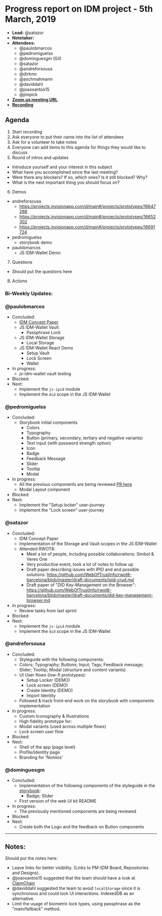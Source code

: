 # Progress report on IDM project - 5th March, 2019

- **Lead:** @satazor
- **Notetaker:**
- **Attendees:**
   - @paulobmarcos
   - @pedromiguelss
   - @dominguesgm (Gil)
   - @satazor
   - @andreforsousa
   - @dirkmc
   - @aschmahmann
   - @daviddahl
   - @joaosantos15
   - @jimpick
- [**Zoom.us meeting URL**](https://zoom.us/j/134161591)
- [**Recording**]()

## Agenda

1. Start recording
2. Ask everyone to put their name into the list of attendees
3. Ask for a volunteer to take notes
4. Everyone can add items to this agenda for things they would like to discuss
5. Round of intros and updates
  - Introduce yourself and your interest in this subject
  - What have you accomplished since the last meeting?
  - Were there any blockers? If so, which ones? Is it still blocked? Why?
  - What is the next important thing you should focus on?
6. Demos
  - andreforsousa
    - https://projects.invisionapp.com/d/main#/projects/prototypes/16647268
    - https://projects.invisionapp.com/d/main#/projects/prototypes/16652302
    - https://projects.invisionapp.com/d/main#/projects/prototypes/16691724
  - pedromiguelss
    - storybook demo
   - paulobmarcos
     - JS IDM-Wallet Demo
7. Questions
  - Should put the questions here
8. Actions

### Bi-Weekly Updates:

### @paulobmarcos
- Concluded:
  - [IDM Concept Paper](https://github.com/ipfs-shipyard/pm-idm/blob/master/docs/idm-concept.md)
  - JS IDM-Wallet Vault
    - Passphrase Lock
  - JS IDM-Wallet Storage
    - Local Storage
  - JS IDM-Wallet React Demo
    - Setup Vault
    - Lock Screen
    - Wallet
- In progress:
  - js-idm-wallet vault testing
- Blocked:
- Next:
  - Implement the `js-ipid` module
  - Implement the `did` scope in the JS IDM-Wallet

### @pedromiguelss
- Concluded:
  - Storybook initial components
    - Colors
    - Typography
    - Button  (primary, secondary, tertiary and negative variants)
    - Text input (with password strength option)
    - Icon
    - Badge
    - Feedback Message
    - Slider
    - Tooltip
    - Modal
- In progress:
  - All the previous components are being reviewed [PR here](https://github.com/ipfs-shipyard/idm-web-uikit/pull/2)
  - Modal Layout component
- Blocked:
- Next:
  - Implement the "Setup locker" user-journey
  - Implement the "Lock screen" user-journey



### @satazor
- Concluded:
  - IDM Concept Paper
  - Implementation of the Storage and Vault scopes in the JS IDM-Wallet
  - Attended RWOT8:
    - Meet a lot of people, including possible collaborations: Simbol & Veres One
    - Very productive event, took a lot of notes to follow up
    - Draft paper describing issues with IPID and and possible solutions: https://github.com/WebOfTrustInfo/rwot8-barcelona/blob/master/draft-documents/ipid-crud.md
    - Draft paper of "DID Key-Management on the Browser": https://github.com/WebOfTrustInfo/rwot8-barcelona/blob/master/draft-documents/did-key-management-browser.md
- In progress:
  - Review tasks from last sprint
- Blocked:
- Next:
  - Implement the `js-ipid` module
  - Implement the `did` scope in the JS IDM-Wallet

### @andreforsousa
- Concluded:
  -  Styleguide with the following components:
    - Colors; Typography; Buttons; Input; Tags; Feedback message; Slider; Tooltip; Modal (structure and content variants)
  - UI User flows (low-fi prototypes):
    - Setup Locker (DEMO)
    - Lock screen  (DEMO)
    - Create Identity (DEMO)
    - Import Identity
  - Followed & track front-end work on the storybook with components implementation
- In progress:
  - Custom Iconography & Illustrations
  -  High fidelity prototype for:
    - Modal variants (used across multiple flows)
    - Lock screen user flow
- Blocked:
- Next:
  - Shell of the app (page level)
  - Profile/Identity page
  - Branding for 'Nomios'


### @dominguesgm
- Concluded:
	-	Implementation of the following components of the styleguide in the [storybook](https://github.com/ipfs-shipyard/idm-web-uikit):
		- Badge; Slider
  -	First version of the web UI kit README
- In progress:
	-	The previously mentioned components are being reviewed
- Blocked:
- Next:
	- Create both the Logo and the feedback on Button components


 -------------

## Notes:
Should put the notes here:

- Leave links for better visibility. (Links to PM-IDM Board, Repositories and Designs).
- @joaosantos15 suggested that the team should have a look at [ClaimChain](https://claimchain.github.io/)
- @daviddahl suggested the team to avoid `localStorage` since it is synchronous and could lock UI interactions. IndexedDB as an alternative.
- Limit the usage of biometric lock types, using passphrase as the "main/fallback" method.
